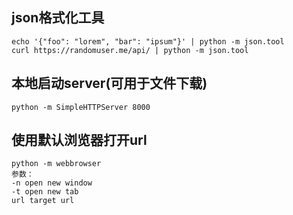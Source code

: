 ## json格式化工具
```
echo '{"foo": "lorem", "bar": "ipsum"}' | python -m json.tool
curl https://randomuser.me/api/ | python -m json.tool
```

## 本地启动server(可用于文件下载)
```
python -m SimpleHTTPServer 8000
```

## 使用默认浏览器打开url
```
python -m webbrowser
参数：
-n open new window
-t open new tab
url target url
```
